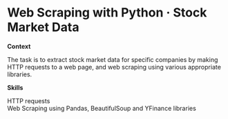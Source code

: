 # Web Scraping with Python · Stock Market Data

**Context**

The task is to extract stock market data for specific companies by making HTTP requests to a web page, and web scraping using various appropriate libraries.

**Skills**

HTTP requests  
Web Scraping using Pandas, BeautifulSoup and YFinance libraries
